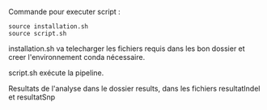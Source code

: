 Commande pour executer script :

    source installation.sh
    source script.sh

installation.sh va telecharger les fichiers requis dans les bon dossier
et creer l'environnement conda nécessaire.

script.sh exécute la pipeline.

Resultats de l'analyse dans le dossier results, dans les fichiers resultatIndel et resultatSnp

